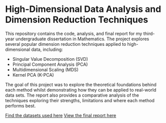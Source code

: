 # High-Dimensional Data Analysis and Dimension Reduction Techniques

This repository contains the code, analysis, and final report for my third-year undergraduate dissertation in Mathematics. The project explores several popular dimension reduction techniques applied to high-dimensional data, including:

- Singular Value Decomposition (SVD)
- Principal Component Analysis (PCA)
- Multidimensional Scaling (MDS)
- Kernel PCA (K-PCA)

The goal of this project was to explore the theoretical foundations behind each method whilst demonstrating how they can be applied to real-world data sets. The report also provides a comparative analysis of the techniques exploring their strengths, limitations and where each method performs best.

[Find the datasets used here](./data/)
[View the final report here](./dissertation.pdf)
